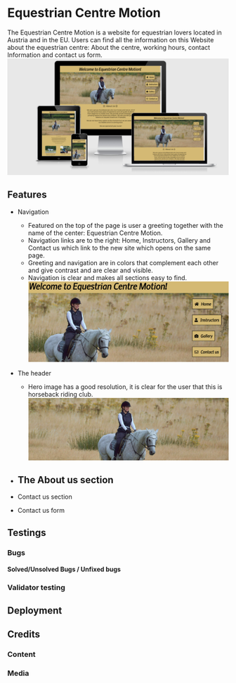 # Equestrian Centre Motion
The Equestrian Centre Motion is a website for equestrian lovers located in Austria and in the EU. 
Users can find all the information on this Website about the equestrian centre: About the centre, working hours, contact Information and contact us form.
![image](readme/capture-landing-page.PNG)


## Features
- Navigation
    - Featured on the top of the page is user a greeting together with the name of the center: Equestrian Centre Motion.
    - Navigation links are to the right: Home, Instructors, Gallery and Contact us which link to the new site which opens on the same page.
    - Greeting and navigation are in colors that complement each other and give contrast and are clear and visible.
    - Navigation is clear and makes all sections easy to find.
    ![image](readme/feature-navigation.png)

- The header
     - Hero image has a good resolution, it is clear for the user that this is horseback riding club.
     ![image](readme/capture-hero-image.png)

- The About us section
     -
- Contact us section
- Contact us form

## Testings
### Bugs
#### Solved/Unsolved Bugs / Unfixed bugs
### Validator testing

## Deployment

## Credits

### Content
### Media

  